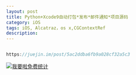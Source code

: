 ```yaml
---
layout: post
title: Python+Xcode9自动打包*发布*邮件通知*项目源码
category: iOS
tags: iOS, Alcatraz，os x,CGContextRef
description:
---
```



```javascript

https://juejin.im/post/5ac2ddba6fb9a028cf32a5c3


```










<script language="javascript" type="text/javascript" src="//js.users.51.la/19176892.js"></script>
<noscript><a href="//www.51.la/?19176892" target="_blank"><img alt="&#x6211;&#x8981;&#x5566;&#x514D;&#x8D39;&#x7EDF;&#x8BA1;" src="//img.users.51.la/19176892.asp" style="border:none" /></a></noscript>


